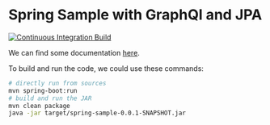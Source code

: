 # Spring Sample with GraphQl and JPA

[![Continuous Integration Build](https://github.com/ueberfuhr-trainings/spring-boot-graphql-2024-04-04/actions/workflows/maven.yml/badge.svg)](https://github.com/ueberfuhr-trainings/spring-boot-graphql-2024-04-04/actions/workflows/maven.yml)

We can find some documentation [here](docs/README.md).

To build and run the code, we could use these commands:

```bash
# directly run from sources
mvn spring-boot:run
# build and run the JAR
mvn clean package
java -jar target/spring-sample-0.0.1-SNAPSHOT.jar
```
